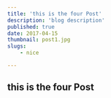 ```yaml
---
title: 'this is the four Post'
description: 'blog description'
published: true
date: 2017-04-15
thumbnail: post1.jpg
slugs:
    - nice

---
```

## this is the four Post
